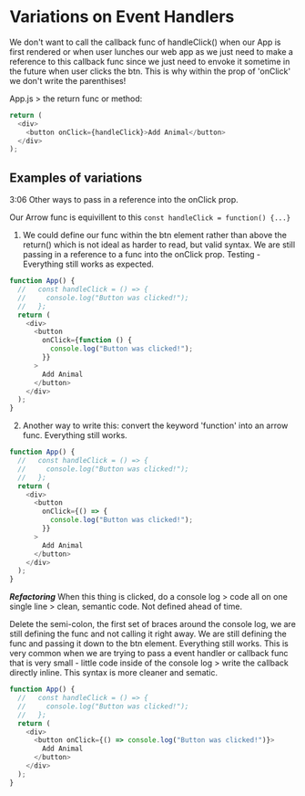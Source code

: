 # Variations on Event Handlers

We don't want to call the callback func of handleClick() when our App is first rendered or when user lunches our web app as we just need to make a reference to this callback func since we just need to envoke it sometime in the future when user clicks the btn. This is why within the prop of 'onClick' we don't write the parenthises!

App.js > the return func or method:

```js
return (
  <div>
    <button onClick={handleClick}>Add Animal</button>
  </div>
);
```

## Examples of variations

3:06
Other ways to pass in a reference into the onClick prop.

Our Arrow func is equivillent to this `const handleClick = function() {...}`

1. We could define our func within the btn element rather than above the return() which is not ideal as harder to read, but valid syntax. We are still passing in a reference to a func into the onClick prop. Testing - Everything still works as expected.

```js
function App() {
  //   const handleClick = () => {
  //     console.log("Button was clicked!");
  //   };
  return (
    <div>
      <button
        onClick={function () {
          console.log("Button was clicked!");
        }}
      >
        Add Animal
      </button>
    </div>
  );
}
```

2. Another way to write this: convert the keyword 'function' into an arrow func. Everything still works.

```js
function App() {
  //   const handleClick = () => {
  //     console.log("Button was clicked!");
  //   };
  return (
    <div>
      <button
        onClick={() => {
          console.log("Button was clicked!");
        }}
      >
        Add Animal
      </button>
    </div>
  );
}
```

**_Refactoring_**
When this thing is clicked, do a console log > code all on one single line > clean, semantic code. Not defined ahead of time.

Delete the semi-colon, the first set of braces around the console log, we are still defining the func and not calling it right away. We are still defining the func and passing it down to the btn element. Everything still works. This is very common when we are trying to pass a event handler or callback func that is very small - little code inside of the console log > write the callback directly inline. This syntax is more cleaner and sematic.

```js
function App() {
  //   const handleClick = () => {
  //     console.log("Button was clicked!");
  //   };
  return (
    <div>
      <button onClick={() => console.log("Button was clicked!")}>
        Add Animal
      </button>
    </div>
  );
}
```
